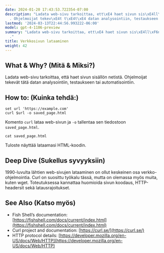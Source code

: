 ```yaml
---
date: 2024-01-20 17:43:53.722354-07:00
description: "Ladata web-sivu tarkoittaa, ett\xE4 haet sivun sis\xE4ll\xF6n netist\xE4\
  . Ohjelmoijat tekev\xE4t t\xE4t\xE4 datan analysointiin, testaukseen tai automatisointiin."
lastmod: '2024-03-13T22:44:56.993222-06:00'
model: gpt-4-1106-preview
summary: "Ladata web-sivu tarkoittaa, ett\xE4 haet sivun sis\xE4ll\xF6n netist\xE4\
  ."
title: Verkkosivun lataaminen
weight: 42
---
```


## What & Why? (Mitä & Miksi?)
Ladata web-sivu tarkoittaa, että haet sivun sisällön netistä. Ohjelmoijat tekevät tätä datan analysointiin, testaukseen tai automatisointiin.

## How to: (Kuinka tehdä:)
```Fish Shell
set url 'https://example.com'
curl $url -o saved_page.html
```

Komento `curl` lataa web-sivun ja `-o` tallentaa sen tiedostoon `saved_page.html`.

```Fish Shell
cat saved_page.html
```

Tuloste näyttää lataamasi HTML-koodin.

## Deep Dive (Sukellus syvyyksiin)
1990-luvulta lähtien web-sivujen lataaminen on ollut keskeinen osa verkko-ohjelmointia. Curl on suosittu työkalu tässä, mutta on olemassa myös muita, kuten wget. Toteutuksessa kannattaa huomioida sivun koodaus, HTTP-headersit sekä latausrajoitukset.

## See Also (Katso myös)
- Fish Shell’s documentation: [https://fishshell.com/docs/current/index.html](https://fishshell.com/docs/current/index.html)
- Curl project and documentation: [https://curl.se/](https://curl.se/)
- HTTP protocol details: [https://developer.mozilla.org/en-US/docs/Web/HTTP](https://developer.mozilla.org/en-US/docs/Web/HTTP)
